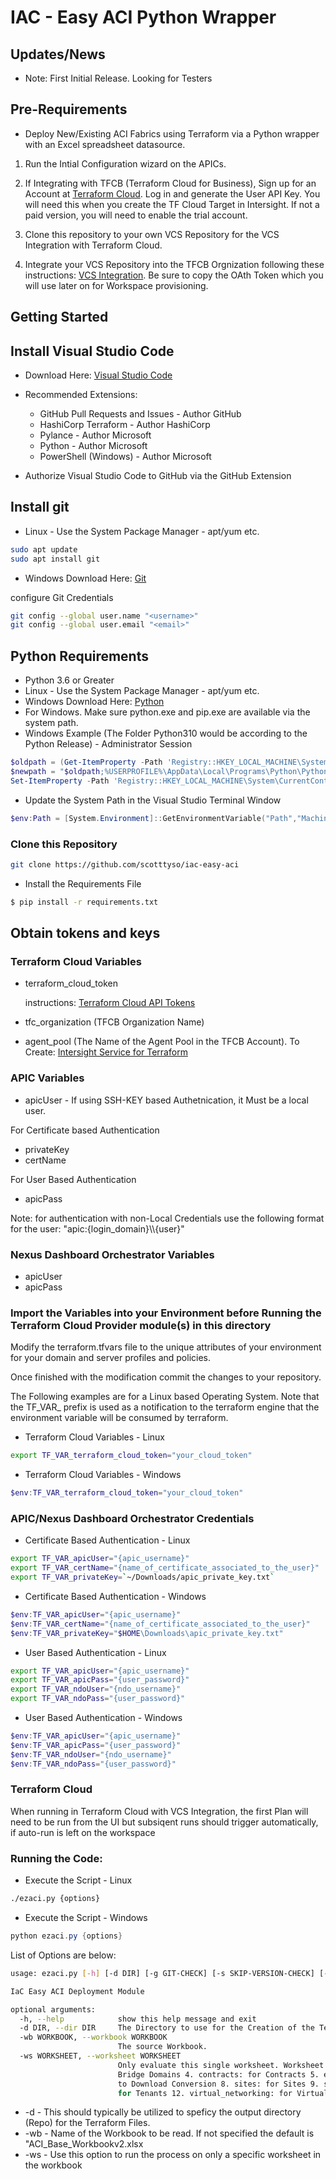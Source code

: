 # IAC - Easy ACI Python Wrapper

## Updates/News

* Note: First Initial Release.  Looking for Testers

## Pre-Requirements

* Deploy New/Existing ACI Fabrics using Terraform via a Python wrapper with an Excel spreadsheet datasource.

1. Run the Intial Configuration wizard on the APICs.

2. If Integrating with TFCB (Terraform Cloud for Business), Sign up for an Account at [Terraform Cloud](https://app.terraform.io/). Log in and generate the User API Key. You will need this when you create the TF Cloud Target in Intersight.  If not a paid version, you will need to enable the trial account.

3. Clone this repository to your own VCS Repository for the VCS Integration with Terraform Cloud.

4. Integrate your VCS Repository into the TFCB Orgnization following these instructions: [VCS Integration](https://www.terraform.io/docs/cloud/vcs/index.html).  Be sure to copy the OAth Token which you will use later on for Workspace provisioning.

## Getting Started

## Install Visual Studio Code

- Download Here: [Visual Studio Code](https://code.visualstudio.com/Download)

- Recommended Extensions: 
  - GitHub Pull Requests and Issues - Author GitHub
  - HashiCorp Terraform - Author HashiCorp
  - Pylance - Author Microsoft
  - Python - Author Microsoft
  - PowerShell (Windows) - Author Microsoft

- Authorize Visual Studio Code to GitHub via the GitHub Extension

## Install git

- Linux - Use the System Package Manager - apt/yum etc.

```bash
sudo apt update
sudo apt install git
```

- Windows Download Here: [Git](https://git-scm.com/download/win)

configure Git Credentials

```bash
git config --global user.name "<username>"   
git config --global user.email "<email>"
```

## Python Requirements

- Python 3.6 or Greater
- Linux - Use the System Package Manager - apt/yum etc.
- Windows Download Here: [Python](https://www.python.org/downloads/) 
- For Windows.  Make sure python.exe and pip.exe are available via the system path.
- Windows Example (The Folder Python310 would be according to the Python Release) - Administrator Session

```powershell
$oldpath = (Get-ItemProperty -Path 'Registry::HKEY_LOCAL_MACHINE\System\CurrentControlSet\Control\Session Manager\Environment' -Name PATH).path
$newpath = "$oldpath;%USERPROFILE%\AppData\Local\Programs\Python\Python310\;%USERPROFILE%\AppData\Local\Programs\Python\Python310\Scripts\"
Set-ItemProperty -Path 'Registry::HKEY_LOCAL_MACHINE\System\CurrentControlSet\Control\Session Manager\Environment' -Name PATH -Value $newpath
```

- Update the System Path in the Visual Studio Terminal Window

```powershell
$env:Path = [System.Environment]::GetEnvironmentVariable("Path","Machine") + ";" + [System.Environment]::GetEnvironmentVariable("Path","User")
```

### Clone this Repository

```bash
git clone https://github.com/scotttyso/iac-easy-aci
```

- Install the Requirements File

```bash
$ pip install -r requirements.txt
```

## Obtain tokens and keys

### Terraform Cloud Variables

* terraform_cloud_token

  instructions: [Terraform Cloud API Tokens](https://www.terraform.io/docs/cloud/users-teams-organizations/api-tokens.html)

* tfc_organization (TFCB Organization Name)
* agent_pool (The Name of the Agent Pool in the TFCB Account).  To Create: [Intersight Service for Terraform](https://community.cisco.com/t5/data-center-and-cloud-documents/intersight-service-for-terraform/ta-p/4301093)

### APIC Variables

* apicUser - If using SSH-KEY based Authetnication, it Must be a local user.

For Certificate based Authentication

* privateKey
* certName

For User Based Authentication

* apicPass

Note: for authentication with non-Local Credentials use the following format for the user: "apic:{login_domain}\\\\{user}"

### Nexus Dashboard Orchestrator Variables

* apicUser
* apicPass

### Import the Variables into your Environment before Running the Terraform Cloud Provider module(s) in this directory

Modify the terraform.tfvars file to the unique attributes of your environment for your domain and server profiles and policies.

Once finished with the modification commit the changes to your repository.

The Following examples are for a Linux based Operating System.  Note that the TF_VAR_ prefix is used as a notification to the terraform engine that the environment variable will be consumed by terraform.

* Terraform Cloud Variables - Linux

```bash
export TF_VAR_terraform_cloud_token="your_cloud_token"
```

* Terraform Cloud Variables - Windows

```powershell
$env:TF_VAR_terraform_cloud_token="your_cloud_token"
```

### APIC/Nexus Dashboard Orchestrator Credentials

* Certificate Based Authentication - Linux

```bash
export TF_VAR_apicUser="{apic_username}"
export TF_VAR_certName="{name_of_certificate_associated_to_the_user}"
export TF_VAR_privateKey=`~/Downloads/apic_private_key.txt`
```

* Certificate Based Authentication - Windows

```powershell
$env:TF_VAR_apicUser="{apic_username}"
$env:TF_VAR_certName="{name_of_certificate_associated_to_the_user}"
$env:TF_VAR_privateKey="$HOME\Downloads\apic_private_key.txt"
```

* User Based Authentication - Linux

```bash
export TF_VAR_apicUser="{apic_username}"
export TF_VAR_apicPass="{user_password}"
export TF_VAR_ndoUser="{ndo_username}"
export TF_VAR_ndoPass="{user_password}"
```

* User Based Authentication - Windows

```powershell
$env:TF_VAR_apicUser="{apic_username}"
$env:TF_VAR_apicPass="{user_password}"
$env:TF_VAR_ndoUser="{ndo_username}"
$env:TF_VAR_ndoPass="{user_password}"
```

### Terraform Cloud

When running in Terraform Cloud with VCS Integration, the first Plan will need to be run from the UI but subsiqent runs should trigger automatically, if auto-run is left on the workspace

### Running the Code:

* Execute the Script - Linux

```bash
./ezaci.py {options}
```

* Execute the Script - Windows

```powershell
python ezaci.py {options}
```

List of Options are below:

```bash
usage: ezaci.py [-h] [-d DIR] [-g GIT-CHECK] [-s SKIP-VERSION-CHECK] [-wb WORKBOOK] [-ws WORKSHEET]

IaC Easy ACI Deployment Module

optional arguments:
  -h, --help            show this help message and exit
  -d DIR, --dir DIR     The Directory to use for the Creation of the Terraform Files.
  -wb WORKBOOK, --workbook WORKBOOK
                        The source Workbook.
  -ws WORKSHEET, --worksheet WORKSHEET
                        Only evaluate this single worksheet. Worksheet values are: 1. access - for Access 2. admin: for Admin 3. bridge_domains: for
                        Bridge Domains 4. contracts: for Contracts 5. epgs: for EPGs 6. fabric: for Fabric 7. l3out: for L3Out 8. port_convert: for Uplink
                        to Download Conversion 8. sites: for Sites 9. switches: for Switch Profiles 10. system_settings: for System Settings 11. tenants:
                        for Tenants 12. virtual_networking: for Virtual Networking
```

* -d - This should typically be utilized to speficy the output directory (Repo) for the Terraform Files.
* -wb - Name of the Workbook to be read.  If not specified the default is "ACI_Base_Workbookv2.xlsx
* -ws - Use this option to run the process on only a specific worksheet in the workbook
